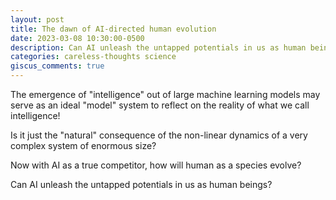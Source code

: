 ```yaml
---
layout: post
title: The dawn of AI-directed human evolution
date: 2023-03-08 10:30:00-0500
description: Can AI unleash the untapped potentials in us as human beings?
categories: careless-thoughts science
giscus_comments: true
---
```

The emergence of "intelligence" out of large machine learning models may serve as an ideal "model" system to reflect on the reality of what we call intelligence!

Is it just the "natural" consequence of the non-linear dynamics of a very complex system of enormous size?

Now with AI as a true competitor, how will human as a species evolve?

Can AI unleash the untapped potentials in us as human beings?
